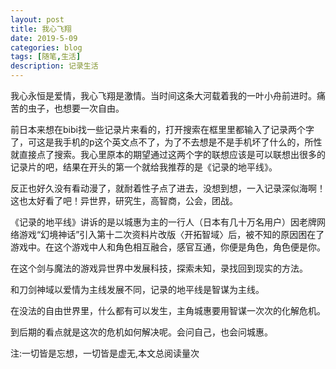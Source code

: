 ```yaml
---
layout: post
title: 我心飞翔
date: 2019-5-09
categories: blog
tags: [随笔,生活]
description: 记录生活
---
```



我心永恒是爱情，我心飞翔是激情。当时间这条大河载着我的一叶小舟前进时。痛苦的虫子，也想要一次自由。

前日本来想在bibi找一些记录片来看的，打开搜索在框里里都输入了记录两个字了，可这是我手机的p这个英文点不了，为了不去想是不是手机坏了什么的，所性就直接点了搜索。我心里原本的期望通过这两个字的联想应该是可以联想出很多的记录片的吧，结果在开头的第一个就给我推荐的是《记录的地平线》。

反正也好久没有看动漫了，就耐着性子点了进去，没想到想，一入记录深似海啊！这也太好看了吧！异世界，研究生，高智商，公会，团战。

《记录的地平线》讲诉的是以城惠为主的一行人（日本有几十万名用户）因老牌网络游戏“幻境神话”引入第十二次资料片改版〈开拓智域〉后，被不知的原因困在了游戏中。在这个游戏中人和角色相互融合，感官互通，你便是角色，角色便是你。

在这个剑与魔法的游戏异世界中发展科技，探索未知，录找回到现实的方法。

和刀剑神域以爱情为主线发展不同，记录的地平线是智谋为主线。

在没法的自由世界里，什么都有可以发生，主角城惠要用智谋一次次的化解危机。

到后期的看点就是这次的危机如何解决呢。会问自己，也会问城惠。

<span id="busuanzi_container_page_pv">
  注:一切皆是忘想，一切皆是虚无,本文总阅读量<span id="busuanzi_value_page_pv"></span>次
</span>










